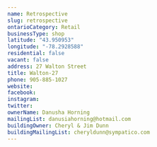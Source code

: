 ```yaml
---
name: Retrospective 
slug: retrospective
ontarioCategory: Retail
businessType: shop
latitude: "43.950953"
longitude: "-78.2928588"
residential: false
vacant: false
address: 27 Walton Street
title: Walton-27
phone: 905-885-1027
website: 
facebook: 
instagram: 
twitter: 
ownerName: Danusha Horning
mailingList: danusiahorning@hotmail.com
buildingOwner: Cheryl & Jim Dunn
buildingMailingList: cheryldunn@sympatico.com
---
```


